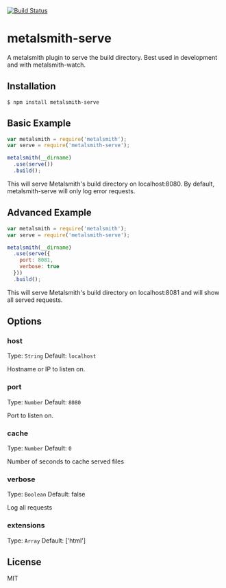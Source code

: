 [![Build Status](https://travis-ci.org/mayo/metalsmith-serve.svg?branch=master)](https://travis-ci.org/mayo/metalsmith-serve)

# metalsmith-serve

A metalsmith plugin to serve the build directory. Best used in development and with metalsmith-watch.

## Installation

    $ npm install metalsmith-serve

## Basic Example

```js
var metalsmith = require('metalsmith');
var serve = require('metalsmith-serve');

metalsmith(__dirname)
  .use(serve())
  .build();
```

This will serve Metalsmith's build directory on localhost:8080. By default, metalsmith-serve will only log error requests.

## Advanced Example

```js
var metalsmith = require('metalsmith');
var serve = require('metalsmith-serve');

metalsmith(__dirname)
  .use(serve({
    port: 8081,
    verbose: true
  }))
  .build();
```

This will serve Metalsmith's build directory on localhost:8081 and will show all served requests.

## Options

### host
Type: `String`
Default: `localhost`

Hostname or IP to listen on.

### port
Type: `Number`
Default: `8080`

Port to listen on.

### cache
Type: `Number`
Default: `0`

Number of seconds to cache served files

### verbose
Type: `Boolean`
Default: false

Log all requests

### extensions
Type: `Array`
Default: ['html']

## License

  MIT
